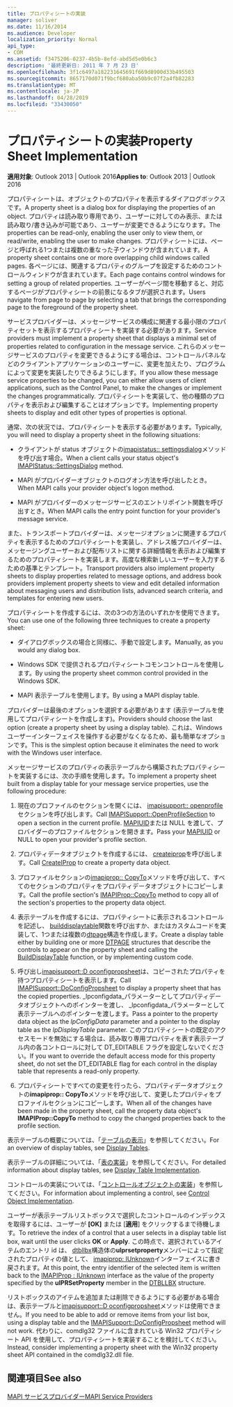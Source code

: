 ```yaml
---
title: プロパティシートの実装
manager: soliver
ms.date: 11/16/2014
ms.audience: Developer
localization_priority: Normal
api_type:
- COM
ms.assetid: f3475206-0237-4b5b-8efd-abd5d5e0b6c3
description: '最終更新日: 2011 年 7 月 23 日'
ms.openlocfilehash: 3f1c6497a182231645691f669d8900d33b495503
ms.sourcegitcommit: 8657170d071f9bcf680aba50b9c07f2a4fb82283
ms.translationtype: MT
ms.contentlocale: ja-JP
ms.lasthandoff: 04/28/2019
ms.locfileid: "33430050"
---
```

# <a name="property-sheet-implementation"></a><span data-ttu-id="fda6e-103">プロパティシートの実装</span><span class="sxs-lookup"><span data-stu-id="fda6e-103">Property Sheet Implementation</span></span>

  
  
<span data-ttu-id="fda6e-104">**適用対象**: Outlook 2013 | Outlook 2016</span><span class="sxs-lookup"><span data-stu-id="fda6e-104">**Applies to**: Outlook 2013 | Outlook 2016</span></span> 
  
<span data-ttu-id="fda6e-105">プロパティシートは、オブジェクトのプロパティを表示するダイアログボックスです。</span><span class="sxs-lookup"><span data-stu-id="fda6e-105">A property sheet is a dialog box for displaying the properties of an object.</span></span> <span data-ttu-id="fda6e-106">プロパティは読み取り専用であり、ユーザーに対してのみ表示、または読み取り/書き込みが可能であり、ユーザーが変更できるようになります。</span><span class="sxs-lookup"><span data-stu-id="fda6e-106">The properties can be read-only, enabling the user only to view them, or read/write, enabling the user to make changes.</span></span> <span data-ttu-id="fda6e-107">プロパティシートには、ページと呼ばれる1つまたは複数の重なった子ウィンドウが含まれています。</span><span class="sxs-lookup"><span data-stu-id="fda6e-107">A property sheet contains one or more overlapping child windows called pages.</span></span> <span data-ttu-id="fda6e-108">各ページには、関連するプロパティのグループを設定するためのコントロールウィンドウが含まれています。</span><span class="sxs-lookup"><span data-stu-id="fda6e-108">Each page contains control windows for setting a group of related properties.</span></span> <span data-ttu-id="fda6e-109">ユーザーがページ間を移動すると、対応するページがプロパティシートの前景になるタブが選択されます。</span><span class="sxs-lookup"><span data-stu-id="fda6e-109">Users navigate from page to page by selecting a tab that brings the corresponding page to the foreground of the property sheet.</span></span>
  
<span data-ttu-id="fda6e-110">サービスプロバイダーは、メッセージサービスの構成に関連する最小限のプロパティセットを表示するプロパティシートを実装する必要があります。</span><span class="sxs-lookup"><span data-stu-id="fda6e-110">Service providers must implement a property sheet that displays a minimal set of properties related to configuration in the message service.</span></span> <span data-ttu-id="fda6e-111">これらのメッセージサービスのプロパティを変更できるようにする場合は、コントロールパネルなどのクライアントアプリケーションのユーザーに、変更を加えたり、プログラムによって変更を実装したりできるようにします。</span><span class="sxs-lookup"><span data-stu-id="fda6e-111">If you allow these message service properties to be changed, you can either allow users of client applications, such as the Control Panel, to make the changes or implement the changes programmatically.</span></span> <span data-ttu-id="fda6e-112">プロパティシートを実装して、他の種類のプロパティを表示および編集することはオプションです。</span><span class="sxs-lookup"><span data-stu-id="fda6e-112">Implementing property sheets to display and edit other types of properties is optional.</span></span> 
  
<span data-ttu-id="fda6e-113">通常、次の状況では、プロパティシートを表示する必要があります。</span><span class="sxs-lookup"><span data-stu-id="fda6e-113">Typically, you will need to display a property sheet in the following situations:</span></span>
  
- <span data-ttu-id="fda6e-114">クライアントが status オブジェクトの[imapistatus:: settingsdialog](imapistatus-settingsdialog.md)メソッドを呼び出す場合。</span><span class="sxs-lookup"><span data-stu-id="fda6e-114">When a client calls your status object's [IMAPIStatus::SettingsDialog](imapistatus-settingsdialog.md) method.</span></span> 
    
- <span data-ttu-id="fda6e-115">MAPI がプロバイダーオブジェクトのログオン方法を呼び出したとき。</span><span class="sxs-lookup"><span data-stu-id="fda6e-115">When MAPI calls your provider object's logon method.</span></span>
    
- <span data-ttu-id="fda6e-116">MAPI がプロバイダーのメッセージサービスのエントリポイント関数を呼び出すとき。</span><span class="sxs-lookup"><span data-stu-id="fda6e-116">When MAPI calls the entry point function for your provider's message service.</span></span>
    
<span data-ttu-id="fda6e-117">また、トランスポートプロバイダーは、メッセージオプションに関連するプロパティを表示するためのプロパティシートを実装し、アドレス帳プロバイダーは、メッセージングユーザーおよび配布リストに関する詳細情報を表示および編集するためのプロパティシートを実装します。高度な検索新しいユーザーを入力するための基準とテンプレート。</span><span class="sxs-lookup"><span data-stu-id="fda6e-117">Transport providers also implement property sheets to display properties related to message options, and address book providers implement property sheets to view and edit detailed information about messaging users and distribution lists, advanced search criteria, and templates for entering new users.</span></span>
  
<span data-ttu-id="fda6e-118">プロパティシートを作成するには、次の3つの方法のいずれかを使用できます。</span><span class="sxs-lookup"><span data-stu-id="fda6e-118">You can use one of the following three techniques to create a property sheet:</span></span>
  
- <span data-ttu-id="fda6e-119">ダイアログボックスの場合と同様に、手動で設定します。</span><span class="sxs-lookup"><span data-stu-id="fda6e-119">Manually, as you would any dialog box.</span></span>
    
- <span data-ttu-id="fda6e-120">Windows SDK で提供されるプロパティシートコモンコントロールを使用します。</span><span class="sxs-lookup"><span data-stu-id="fda6e-120">By using the property sheet common control provided in the Windows SDK.</span></span>
    
- <span data-ttu-id="fda6e-121">MAPI 表示テーブルを使用します。</span><span class="sxs-lookup"><span data-stu-id="fda6e-121">By using a MAPI display table.</span></span>
    
<span data-ttu-id="fda6e-122">プロバイダーは最後のオプションを選択する必要があります (表示テーブルを使用してプロパティシートを作成します)。</span><span class="sxs-lookup"><span data-stu-id="fda6e-122">Providers should choose the last option (create a property sheet by using a display table).</span></span> <span data-ttu-id="fda6e-123">これは、Windows ユーザーインターフェイスを操作する必要がなくなるため、最も簡単なオプションです。</span><span class="sxs-lookup"><span data-stu-id="fda6e-123">This is the simplest option because it eliminates the need to work with the Windows user interface.</span></span> 
  
<span data-ttu-id="fda6e-124">メッセージサービスのプロパティの表示テーブルから構築されたプロパティシートを実装するには、次の手順を使用します。</span><span class="sxs-lookup"><span data-stu-id="fda6e-124">To implement a property sheet built from a display table for your message service properties, use the following procedure:</span></span>
  
1. <span data-ttu-id="fda6e-125">現在のプロファイルのセクションを開くには、 [imapisupport:: openprofile](imapisupport-openprofilesection.md)セクションを呼び出します。</span><span class="sxs-lookup"><span data-stu-id="fda6e-125">Call [IMAPISupport::OpenProfileSection](imapisupport-openprofilesection.md) to open a section in the current profile.</span></span> <span data-ttu-id="fda6e-126">[MAPIUID](mapiuid.md)または NULL を渡して、プロバイダーのプロファイルセクションを開きます。</span><span class="sxs-lookup"><span data-stu-id="fda6e-126">Pass your [MAPIUID](mapiuid.md) or NULL to open your provider's profile section.</span></span> 
    
2. <span data-ttu-id="fda6e-127">プロパティデータオブジェクトを作成するには、 [createiprop](createiprop.md)を呼び出します。</span><span class="sxs-lookup"><span data-stu-id="fda6e-127">Call [CreateIProp](createiprop.md) to create a property data object.</span></span> 
    
3. <span data-ttu-id="fda6e-128">プロファイルセクションの[imapiprop:: CopyTo](imapiprop-copyto.md)メソッドを呼び出して、すべてのセクションのプロパティをプロパティデータオブジェクトにコピーします。</span><span class="sxs-lookup"><span data-stu-id="fda6e-128">Call the profile section's [IMAPIProp::CopyTo](imapiprop-copyto.md) method to copy all of the section's properties to the property data object.</span></span> 
    
4. <span data-ttu-id="fda6e-129">表示テーブルを作成するには、プロパティシートに表示されるコントロールを記述し、 [builddisplaytable](builddisplaytable.md)関数を呼び出すか、またはカスタムコードを実装して、1つまたは複数の[dtpage](dtpage.md)構造を作成します。</span><span class="sxs-lookup"><span data-stu-id="fda6e-129">Create a display table either by building one or more [DTPAGE](dtpage.md) structures that describe the controls to appear on the property sheet and calling the [BuildDisplayTable](builddisplaytable.md) function, or by implementing custom code.</span></span> 
    
5. <span data-ttu-id="fda6e-130">呼び出し[imapisupport::D oconfigpropsheet](imapisupport-doconfigpropsheet.md)は、コピーされたプロパティを持つプロパティシートを表示します。</span><span class="sxs-lookup"><span data-stu-id="fda6e-130">Call [IMAPISupport::DoConfigPropsheet](imapisupport-doconfigpropsheet.md) to display a property sheet that has the copied properties.</span></span> <span data-ttu-id="fda6e-131">_lpconfigdata_パラメーターとしてプロパティデータオブジェクトへのポインターを渡し、 _lpconfigdata_パラメーターとして表示テーブルへのポインターを渡します。</span><span class="sxs-lookup"><span data-stu-id="fda6e-131">Pass a pointer to the property data object as the  _lpConfigData_ parameter and a pointer to the display table as the  _lpDisplayTable_ parameter.</span></span> <span data-ttu-id="fda6e-132">このプロパティシートの既定のアクセスモードを無効にする場合は、読み取り専用プロパティを表す表示テーブル内の各コントロールに対して DT_EDITABLE フラグを設定しないでください。</span><span class="sxs-lookup"><span data-stu-id="fda6e-132">If you want to override the default access mode for this property sheet, do not set the DT_EDITABLE flag for each control in the display table that represents a read-only property.</span></span> 
    
6. <span data-ttu-id="fda6e-133">プロパティシートですべての変更を行ったら、プロパティデータオブジェクトの**imapiprop:: CopyTo**メソッドを呼び出して、変更したプロパティをプロファイルセクションにコピーします。</span><span class="sxs-lookup"><span data-stu-id="fda6e-133">When all of the changes have been made in the property sheet, call the property data object's **IMAPIProp::CopyTo** method to copy the changed properties back to the profile section.</span></span> 
    
<span data-ttu-id="fda6e-134">表示テーブルの概要については、「[テーブルの表示](display-tables.md)」を参照してください。</span><span class="sxs-lookup"><span data-stu-id="fda6e-134">For an overview of display tables, see [Display Tables](display-tables.md).</span></span> 
  
<span data-ttu-id="fda6e-135">表示テーブルの詳細については、「[表の実装](display-table-implementation.md)」を参照してください。</span><span class="sxs-lookup"><span data-stu-id="fda6e-135">For detailed information about display tables, see [Display Table Implementation](display-table-implementation.md).</span></span> 
  
<span data-ttu-id="fda6e-136">コントロールの実装については、「[コントロールオブジェクトの実装](control-object-implementation.md)」を参照してください。</span><span class="sxs-lookup"><span data-stu-id="fda6e-136">For information about implementing a control, see [Control Object Implementation](control-object-implementation.md).</span></span>
  
<span data-ttu-id="fda6e-137">ユーザーが表示テーブルリストボックスで選択したコントロールのインデックスを取得するには、ユーザーが **[OK]** または [**適用**] をクリックするまで待機します。</span><span class="sxs-lookup"><span data-stu-id="fda6e-137">To retrieve the index of a control that a user selects in a display table list box, wait until the user clicks **OK** or **Apply**.</span></span> <span data-ttu-id="fda6e-138">この時点で、選択されているアイテムのエントリ id は、 [dtbllbx](dtbllbx.md)構造体の**ulprsetproperty**メンバーによって指定されたプロパティの値として、 [imapiprop: IUnknown](imapipropiunknown.md)インターフェイスに書き戻されます。</span><span class="sxs-lookup"><span data-stu-id="fda6e-138">At this point, the entry identifier of the selected item is written back to the [IMAPIProp : IUnknown](imapipropiunknown.md) interface as the value of the property specified by the **ulPRSetProperty** member in the [DTBLLBX](dtbllbx.md) structure.</span></span> 
  
<span data-ttu-id="fda6e-139">リストボックスのアイテムを追加または削除できるようにする必要がある場合は、表示テーブルと[imapisupport::D oconfigpropsheet](imapisupport-doconfigpropsheet.md)メソッドは使用できません。</span><span class="sxs-lookup"><span data-stu-id="fda6e-139">If you need to be able to add or remove items from your list box, using a display table and the [IMAPISupport::DoConfigPropsheet](imapisupport-doconfigpropsheet.md) method will not work.</span></span> <span data-ttu-id="fda6e-140">代わりに、comdlg32 ファイルに含まれている Win32 プロパティシート API を使用して、プロパティシートを実装することを検討してください。</span><span class="sxs-lookup"><span data-stu-id="fda6e-140">Instead, consider implementing a property sheet with the Win32 property sheet API contained in the comdlg32.dll file.</span></span> 
  
## <a name="see-also"></a><span data-ttu-id="fda6e-141">関連項目</span><span class="sxs-lookup"><span data-stu-id="fda6e-141">See also</span></span>



[<span data-ttu-id="fda6e-142">MAPI サービスプロバイダー</span><span class="sxs-lookup"><span data-stu-id="fda6e-142">MAPI Service Providers</span></span>](mapi-service-providers.md)

